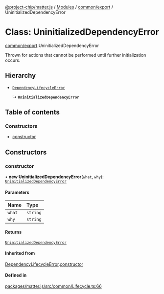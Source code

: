 [@project-chip/matter.js](../README.md) / [Modules](../modules.md) / [common/export](../modules/common_export.md) / UninitializedDependencyError

# Class: UninitializedDependencyError

[common/export](../modules/common_export.md).UninitializedDependencyError

Thrown for actions that cannot be performed until further initialization occurs.

## Hierarchy

- [`DependencyLifecycleError`](common_export.DependencyLifecycleError.md)

  ↳ **`UninitializedDependencyError`**

## Table of contents

### Constructors

- [constructor](common_export.UninitializedDependencyError.md#constructor)

## Constructors

### constructor

• **new UninitializedDependencyError**(`what`, `why`): [`UninitializedDependencyError`](common_export.UninitializedDependencyError.md)

#### Parameters

| Name | Type |
| :------ | :------ |
| `what` | `string` |
| `why` | `string` |

#### Returns

[`UninitializedDependencyError`](common_export.UninitializedDependencyError.md)

#### Inherited from

[DependencyLifecycleError](common_export.DependencyLifecycleError.md).[constructor](common_export.DependencyLifecycleError.md#constructor)

#### Defined in

[packages/matter.js/src/common/Lifecycle.ts:66](https://github.com/project-chip/matter.js/blob/5f71eedebdb9fa54338bde320c311bb359b7455d/packages/matter.js/src/common/Lifecycle.ts#L66)

